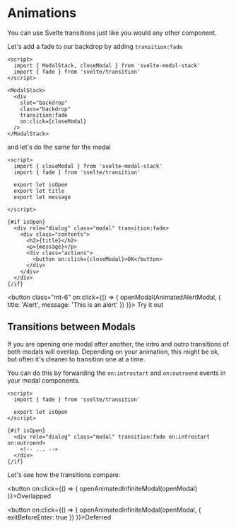 <script>
  import { ModalStack, openModal } from 'svelte-modal-stack'
  import AnimatedAlertModal from './_AnimatedAlertModal.svelte'
  import AnimatedInfiniteModal from './_AnimatedInfiniteModal.svelte'
  import { fade } from 'svelte/transition'

  function openInfiniteModal(openModal, props) {
    openModal(InfiniteModal, { title: 'Modal', message: 'Try opening another one', openAnother: () => openInfiniteModal(openModal, props), ...props })
  }
  function openAnimatedInfiniteModal(openModal, props) {
    openModal(AnimatedInfiniteModal, { title: 'Modal', message: 'Try opening another one', openAnother: () => openAnimatedInfiniteModal(openModal, props), ...props })
  }
</script>

# Animations

You can use Svelte transitions just like you would any other component.

Let's add a fade to our backdrop by adding `transition:fade`

```svelte
<script>
  import { ModalStack, closeModal } from 'svelte-modal-stack'
  import { fade } from 'svelte/transition'
</script>

<ModalStack>
  <div
    slot="backdrop"
    class="backdrop"
    transition:fade
    on:click={closeModal}
  />
</ModalStack>
```

and let's do the same for the modal

```svelte
<script>
  import { closeModal } from 'svelte-modal-stack'
  import { fade } from 'svelte/transition'

  export let isOpen
  export let title
  export let message

</script>

{#if isOpen}
  <div role="dialog" class="modal" transition:fade>
    <div class="contents">
      <h2>{title}</h2>
      <p>{message}</p>
      <div class="actions">
        <button on:click={closeModal}>OK</button>
      </div>
    </div>
  </div>
{/if}
```

<button
class="mt-6"
on:click={() => {
openModal(AnimatedAlertModal, { title: 'Alert', message: 'This is an alert' })
}}> Try it out</button>

## Transitions between Modals

If you are opening one modal after another, the intro and outro transitions of both modals will overlap. Depending on your animation, this might be ok, but often it's cleaner to transition one at a time.

You can do this by forwarding the `on:introstart` and `on:outroend` events in your modal components.

```svelte
<script>
  import { fade } from 'svelte/transition'

  export let isOpen
</script>

{#if isOpen}
  <div role="dialog" class="modal" transition:fade on:introstart on:outroend>
    <!-- ... -->
  </div>
{/if}
```

Let's see how the transitions compare:

<button
on:click={() => {
openAnimatedInfiniteModal(openModal)
}}>Overlapped</button>

<button
on:click={() => {
openAnimatedInfiniteModal(openModal, { exitBeforeEnter: true })
}}>Deferred</button>
